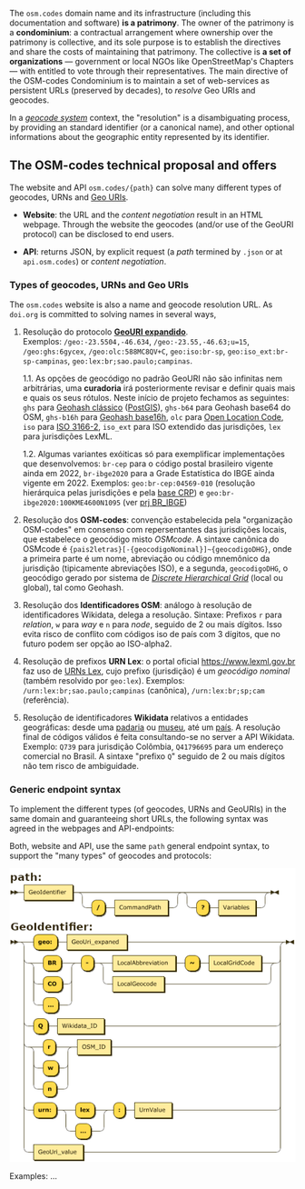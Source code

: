 
The `osm.codes` domain name and its infrastructure (including this documentation and software) **is a patrimony**. The owner of the patrimony is a **condominium**: a contractual arrangement where ownership over the patrimony is collective, and its sole purpose is to establish the directives and share the costs of maintaining that patrimony. The collective is **a set of organizations** &mdash; government or local NGOs like OpenStreetMap's Chapters &mdash; with entitled to vote through their representatives. The main directive of the OSM-codes Condominium is to maintain a set of web-services as persistent URLs (preserved by decades), to *resolve* Geo URIs and geocodes.

In a [*geocode system*](https://en.wikipedia.org/wiki/Geocode#Geocode_system) context, the "resolution" is a disambiguating process, by providing an standard identifier (or a canonical name), and other optional informations about the geographic entity represented by its identifier.

## The OSM-codes technical proposal and offers

The website and API `osm.codes/{path}` can solve many different types of geocodes, URNs and [Geo URIs](https://inde.gov.br/images/inde/poster3/Expans%C3%A3o%20do%20protocolo%20GeoURI.pdf).

* **Website**: the URL and the *content negotiation* result in an HTML webpage. Through the website the geocodes (and/or use of the GeoURI protocol) can be disclosed to end users.

* **API**: returns JSON, by explicit request (a *path* termined by `.json` or at `api.osm.codes`) or *content negotiation*.


### Types of geocodes, URNs and Geo URIs

The `osm.codes` website is also a name and geocode resolution URL. As `doi.org` is committed to solving names in several ways,


1. Resolução do protocolo [**GeoURI expandido**](https://inde.gov.br/images/inde/poster3/Expans%C3%A3o%20do%20protocolo%20GeoURI.pdf). <br/>Exemplos: `/geo:-23.5504,-46.634`, `/geo:-23.55,-46.63;u=15`, `/geo:ghs:6gycex`, `/geo:olc:588MC8QV+C`, `geo:iso:br-sp`, `geo:iso_ext:br-sp-campinas`, `geo:lex:br;sao.paulo;campinas`.

    1.1. As opções de geocódigo no padrão GeoURI não são infinitas nem arbitrárias, uma **curadoria** irá posteriormente revisar e definir quais mais e quais os seus rótulos. Neste início de projeto fechamos as seguintes: `ghs` para [Geohash clássico](https://www.movable-type.co.uk/scripts/geohash.html) ([PostGIS](https://postgis.net/docs/ST_GeoHash.html)), `ghs-b64` para Geohash base64 do OSM, `ghs-b16h` para [Geohash base16h](http://osm.codes/_foundations/art1.pdf),  `olc` para  [Open Location Code](https://en.wikipedia.org/wiki/Open_Location_Code), `iso` para  [ISO&nbsp;3166-2](https://en.wikipedia.org/wiki/ISO_3166-2), `iso_ext` para ISO extendido das jurisdições, `lex`  para jurisdições LexML.

   1.2. Algumas variantes exóiticas só para exemplificar implementações que desenvolvemos: `br-cep` para o código postal  brasileiro vigente ainda em 2022, `br-ibge2020` para a Grade Estatística do IBGE ainda vigente em 2022. Exemplos: `geo:br-cep:04569-010`  (resolução hierárquica pelas jurisdições e pela  [base CRP](https://github.com/AddressForAll/CRP)) e  `geo:br-ibge2020:100KME4600N1095`  (ver [prj BR_IBGE](https://github.com/osm-codes/BR_IBGE/blob/main/data/grid_ibge100km.geojson))

3. Resolução dos **OSM-codes**:  convenção estabelecida pela "organização OSM-codes"  em consenso com repersentantes das jurisdições locais, que estabelece o geocódigo misto *OSMcode*.  A sintaxe canônica do OSMcode é `{pais2letras}[-{geocodigoNominal}]~{geocodigoDHG}`, onde a primeira parte é um nome, abreviação ou código mnemônico da jurisdição (tipicamente abreviações ISO), e a segunda, `geocodigoDHG`, o geocódigo gerado por sistema de [*Discrete Hierarchical Grid*](https://en.wikipedia.org/wiki/Geocode#Hierarchical_grids) (local ou global), tal como Geohash.

4. Resolução dos **Identificadores OSM**:  análogo à resolução de identificadores Wikidata, delega a resolução. Sintaxe: Prefixos `r` para *relation*, `w`  para *way* e `n` para *node*, seguido de 2 ou mais dígitos. Isso evita risco de conflito com códigos iso de país com 3 dígitos, que no futuro podem ser opção ao ISO-alpha2.   

4. Resolução de prefixos **URN Lex**: o  portal oficial https://www.lexml.gov.br faz uso de [URNs Lex](https://en.wikipedia.org/wiki/Lex_(URN)), cujo prefixo (jurisdição) é um *geocódigo nominal* (também resolvido por `geo:lex`). Exemplos: `/urn:lex:br;sao.paulo;campinas` (canônica),  `/urn:lex:br;sp;cam` (referência).

6. Resolução de identificadores **Wikidata** relativos a entidades geográficas: desde uma [padaria](https://www.wikidata.org/wiki/Q41796695)   ou [museu](https://www.wikidata.org/wiki/Q82941), até um [país](https://www.wikidata.org/wiki/Q739). A resolução final  de códigos válidos é feita consultando-se no server a API Wikidata.  Exemplo:  `Q739` para jurisdição Colômbia, `Q41796695` para um endereço comercial no Brasil. A sintaxe "prefixo `Q`" seguido de 2 ou mais dígitos não tem risco de ambiguidade.

<!-- On the website, the URL with this type of *path* must return a standardized information page, highlighting the geographic representation of the entity represented by the geocode.-->

### Generic endpoint syntax

To implement the different types (of geocodes, URNs and GeoURIs) in the same domain and guaranteeing short URLs, the following syntax was agreed in the webpages and API-endpoints:

<!--  https://bottlecaps.de/rr/ui
/* OSM.codes endpoint path
 * See http://osm.codes
 */

path
         ::= GeoIdentifier ('/' CommandPath)?  ('?' Variables)?

GeoIdentifier
         ::= ('geo:' GeoUri_expaned)
           | ( ('BR' | 'CO' | '...' )  '-' ((LocalAbbreviation '~' LocalGridCode) | LocalGeocode ) )
           | ('Q' Wikidata_ID)
           | ( ('r' | 'w' | 'n') OSM_ID )
           | ( 'urn:' ('lex'|'...') ':' UrnValue )
           | GeoUri_value
-->

Both, website and API, use the same `path` general endpoint syntax, to support the "many types" of geocodes and protocols:

![](../_assets/endpointSyntax_p0.png)

Examples: ...
<!--
Expanded GeoURI protocol resolution.
Examples: /geo:-23.5504,-46.634, /geo:-23.55,-46.63;u=15, /geo:ghs:6gycex, /geo:olc:588MC8QV+C, geo:iso:br-sp, geo: iso_ext:br-sp-campinas, geo:lex:br;sao.paulo;campinas.

-->
